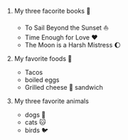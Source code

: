 1. My three facorite books :book:
   - To Sail Beyond the Sunset :boat:
   - Time Enough for Love :heart:
   - The Moon is a Harsh Mistress :moon:
  
2. My favorite foods :taco:
   - Tacos
   - boiled eggs
   - Grilled cheese :cheese: sandwich
  
 3. My three favorite animals
    - dogs :dog:
    - cats :cat:
    - birds :bird:
